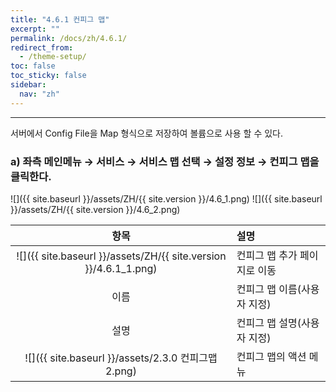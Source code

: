 ```yaml
---
title: "4.6.1 컨피그 맵"
excerpt: ""
permalink: /docs/zh/4.6.1/
redirect_from:
  - /theme-setup/
toc: false
toc_sticky: false
sidebar:
  nav: "zh"
---
```


---
서버에서 Config File을 Map 형식으로 저장하여 볼륨으로 사용 할 수 있다.

### a\) 좌측 메인메뉴 → 서비스 → 서비스 맵 선택 → 설정 정보 → 컨피그 맵을 클릭한다.
![]({{ site.baseurl }}/assets/ZH/{{ site.version }}/4.6_1.png)
![]({{ site.baseurl }}/assets/ZH/{{ site.version }}/4.6_2.png)

|                              **항목**                              | **설명**             |
| :--------------------------------------------------------------: | :----------------- |
| ![]({{ site.baseurl }}/assets/ZH/{{ site.version }}/4.6.1_1.png) | 컨피그 맵 추가 페이지로 이동   |
|                                이름                                | 컨피그 맵 이름\(사용자 지정\) |
|                                설명                                | 컨피그 맵 설명\(사용자 지정\) |
|          ![]({{ site.baseurl }}/assets/2.3.0 컨피그맵2.png)          | 컨피그 맵의 액션 메뉴       |
